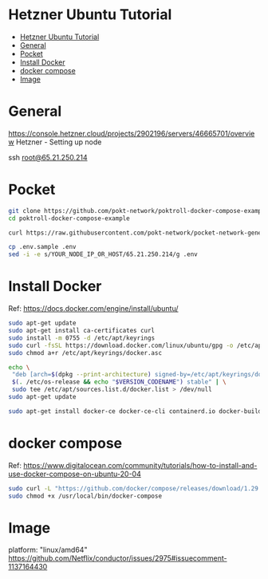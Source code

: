 # Hetzner Ubuntu Tutorial

- [Hetzner Ubuntu Tutorial](#hetzner-ubuntu-tutorial)
- [General](#general)
- [Pocket](#pocket)
- [Install Docker](#install-docker)
- [docker compose](#docker-compose)
- [Image](#image)

# General

https://console.hetzner.cloud/projects/2902196/servers/46665701/overview
Hetzner - Setting up node

ssh root@65.21.250.214

# Pocket

```bash
git clone https://github.com/pokt-network/poktroll-docker-compose-example.git
cd poktroll-docker-compose-example

curl https://raw.githubusercontent.com/pokt-network/pocket-network-genesis/master/poktrolld/testnet-validated.json > poktrolld-data/config/genesis.json

cp .env.sample .env
sed -i -e s/YOUR_NODE_IP_OR_HOST/65.21.250.214/g .env
```

# Install Docker

Ref: https://docs.docker.com/engine/install/ubuntu/

```bash
sudo apt-get update
sudo apt-get install ca-certificates curl
sudo install -m 0755 -d /etc/apt/keyrings
sudo curl -fsSL https://download.docker.com/linux/ubuntu/gpg -o /etc/apt/keyrings/docker.asc
sudo chmod a+r /etc/apt/keyrings/docker.asc

echo \
 "deb [arch=$(dpkg --print-architecture) signed-by=/etc/apt/keyrings/docker.asc] https://download.docker.com/linux/ubuntu \
 $(. /etc/os-release && echo "$VERSION_CODENAME") stable" | \
 sudo tee /etc/apt/sources.list.d/docker.list > /dev/null
sudo apt-get update

sudo apt-get install docker-ce docker-ce-cli containerd.io docker-buildx-plugin docker-compose-plugin
```

# docker compose

Ref: https://www.digitalocean.com/community/tutorials/how-to-install-and-use-docker-compose-on-ubuntu-20-04

```bash
sudo curl -L "https://github.com/docker/compose/releases/download/1.29.2/docker-compose-$(uname -s)-$(uname -m)" -o /usr/local/bin/docker-compose
sudo chmod +x /usr/local/bin/docker-compose
```

# Image

platform: "linux/amd64"
https://github.com/Netflix/conductor/issues/2975#issuecomment-1137164430
